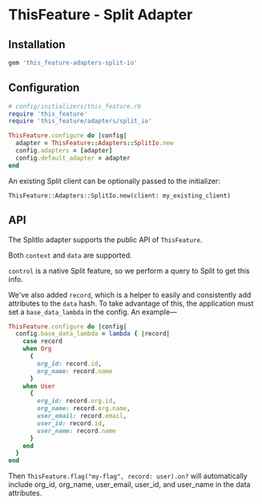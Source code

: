 # ThisFeature - Split Adapter

## Installation

```ruby
gem 'this_feature-adapters-split-io'
```

## Configuration

```ruby
# config/initializers/this_feature.rb
require 'this_feature'
require 'this_feature/adapters/split_io'

ThisFeature.configure do |config|
  adapter = ThisFeature::Adapters::SplitIo.new
  config.adapters = [adapter]
  config.default_adapter = adapter
end
```

An existing Split client can be optionally passed to the initializer:

```
ThisFeature::Adapters::SplitIo.new(client: my_existing_client)
```

## API

The SplitIo adapter supports the public API of `ThisFeature`.

Both `context` and `data` are supported.

`control` is a native Split feature, so we perform a query to Split to get this info.

We've also added `record`, which is a helper to easily and consistently add
attributes to the `data` hash. To take advantage of this, the application must
set a `base_data_lambda` in the config. An example—
```ruby
ThisFeature.configure do |config|
  config.base_data_lambda = lambda { |record|
    case record
    when Org
      {
        org_id: record.id,
        org_name: record.name
      }
    when User
      {
        org_id: record.org.id,
        org_name: record.org.name,
        user_email: record.email,
        user_id: record.id,
        user_name: record.name
      }
    end
  }
end
```
Then `ThisFeature.flag("my-flag", record: user).on?` will automatically include
org_id, org_name, user_email, user_id, and user_name in the data attributes.
